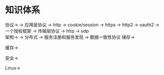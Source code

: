 # 知识体系 #

协议->
	-> 应用层协议
		-> http
			-> cookie/session
		-> https
		-> http2
		-> oauth2
			-> 一个授权框架
	-> 传输层协议
		-> http
		-> udp		
架构->
	-> 分布式
		-> 服务注册和服务发现
		-> 数据一致性协议
储存->

缓存->

安全->

Linux->